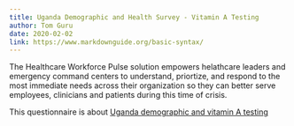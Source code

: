 ```yaml
---
title: Uganda Demographic and Health Survey - Vitamin A Testing
author: Tom Guru
date: 2020-02-02
link: https://www.markdownguide.org/basic-syntax/
---
```

The Healthcare Workforce Pulse solution empowers helathcare leaders and emergency command centers to understand, priortize, and respond to the most immediate needs across their organization so they can better serve employees, clinicians and patients during this time of crisis.

This questionnaire is about [Uganda demographic and vitamin A testing](https://www.markdownguide.org/basic-syntax/)
